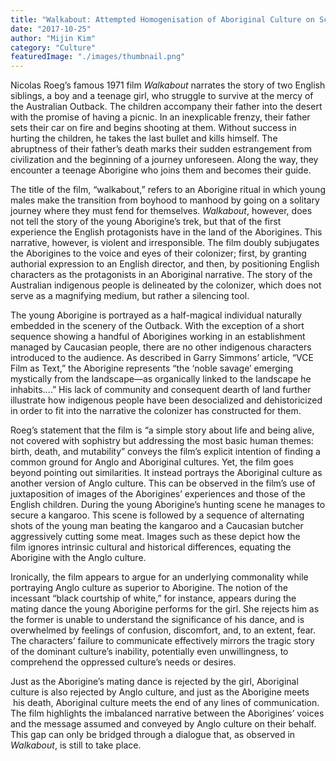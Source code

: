 ```yaml
---
title: "Walkabout: Attempted Homogenisation of Aboriginal Culture on Screen"
date: "2017-10-25"
author: "Mijin Kim"
category: "Culture"
featuredImage: "./images/thumbnail.png"
---
```


Nicolas Roeg’s famous 1971 film _Walkabout_ narrates the story of two English siblings, a boy and a teenage girl, who struggle to survive at the mercy of the Australian Outback. The children accompany their father into the desert with the promise of having a picnic. In an inexplicable frenzy, their father sets their car on fire and begins shooting at them. Without success in hurting the children, he takes the last bullet and kills himself. The abruptness of their father’s death marks their sudden estrangement from civilization and the beginning of a journey unforeseen. Along the way, they encounter a teenage Aborigine who joins them and becomes their guide.

The title of the film, “walkabout,” refers to an Aborigine ritual in which young males make the transition from boyhood to manhood by going on a solitary journey where they must fend for themselves. _Walkabout_, however, does not tell the story of the young Aborigine’s trek, but that of the first experience the English protagonists have in the land of the Aborigines. This narrative, however, is violent and irresponsible. The film doubly subjugates the Aborigines to the voice and eyes of their colonizer; first, by granting authorial expression to an English director, and then, by positioning English characters as the protagonists in an Aboriginal narrative. The story of the Australian indigenous people is delineated by the colonizer, which does not serve as a magnifying medium, but rather a silencing tool.

The young Aborigine is portrayed as a half-magical individual naturally embedded in the scenery of the Outback. With the exception of a short sequence showing a handful of Aborigines working in an establishment managed by Caucasian people, there are no other indigenous characters introduced to the audience. As described in Garry Simmons’ article, “VCE Film as Text,” the Aborigine represents “the ‘noble savage’ emerging mystically from the landscape—as organically linked to the landscape he inhabits….” His lack of community and consequent dearth of land further illustrate how indigenous people have been desocialized and dehistoricized in order to fit into the narrative the colonizer has constructed for them.

Roeg’s statement that the film is “a simple story about life and being alive, not covered with sophistry but addressing the most basic human themes: birth, death, and mutability” conveys the film’s explicit intention of finding a common ground for Anglo and Aboriginal cultures. Yet, the film goes beyond pointing out similarities. It instead portrays the Aboriginal culture as another version of Anglo culture. This can be observed in the film’s use of juxtaposition of images of the Aborigines’ experiences and those of the English children. During the young Aborigine’s hunting scene he manages to secure a kangaroo. This scene is followed by a sequence of alternating shots of the young man beating the kangaroo and a Caucasian butcher aggressively cutting some meat. Images such as these depict how the film ignores intrinsic cultural and historical differences, equating the Aborigine with the Anglo culture.

Ironically, the film appears to argue for an underlying commonality while portraying Anglo culture as superior to Aborigine. The notion of the incessant “black courtship of white,” for instance, appears during the mating dance the young Aborigine performs for the girl. She rejects him as the former is unable to understand the significance of his dance, and is overwhelmed by feelings of confusion, discomfort, and, to an extent, fear. The characters’ failure to communicate effectively mirrors the tragic story of the dominant culture’s inability, potentially even unwillingness, to comprehend the oppressed culture’s needs or desires.

Just as the Aborigine’s mating dance is rejected by the girl, Aboriginal culture is also rejected by Anglo culture, and just as the Aborigine meets  his death, Aboriginal culture meets the end of any lines of communication. The film highlights the imbalanced narrative between the Aborigines’ voices and the message assumed and conveyed by Anglo culture on their behalf. This gap can only be bridged through a dialogue that, as observed in _Walkabout_, is still to take place.
